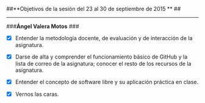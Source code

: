 

##**Objetivos de la sesión del 23 al 30 de septiembre de 2015 ** ##


----------


###**Ángel Valera Motos** ###
 - [x] Entender la metodología docente, de evaluación y de interacción de la asignatura.

 - [x] Darse de alta y comprender el funcionamiento básico de GitHub y la lista de correo de la asignatura; conocer el resto de los recursos de la asignatura.

 - [x] Entender el concepto de software libre y su aplicación práctica en clase.

 - [x] Vernos las caras.

